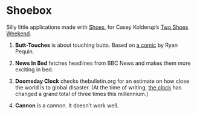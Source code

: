 Shoebox
=======

Silly little applications made with [Shoes][oneshoe],
for Casey Kolderup’s [Two Shoes Weekend][twoshoes].

1. **Butt-Touches** is about touching butts.
   Based on [a comic][butts] by Ryan Pequin.

2. **News In Bed** fetches headlines from BBC News
   and makes them more exciting in bed.

3. **Doomsday Clock** checks thebulletin.org for an estimate on how close the
   world is to global disaster. (At the time of writing, [the clock][doomsday]
   has changed a grand total of three times this millennium.)

4. **Cannon** is a cannon. It doesn’t work well.

[oneshoe]: http://www.shoesrb.com/
[twoshoes]: http://ckolderup.tumblr.com/post/5674571526/two-shoes-weekend
[butts]: http://threewordphrase.com/kingbutt.htm
[doomsday]: https://en.wikipedia.org/wiki/Doomsday_Clock
